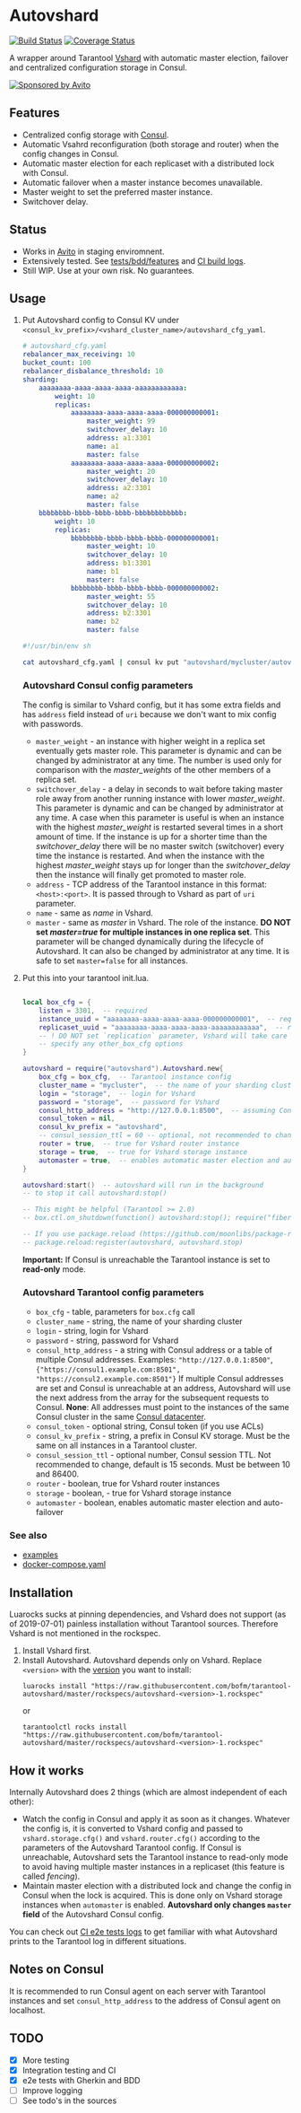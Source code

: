 # Autovshard

[![Build Status](https://travis-ci.org/bofm/tarantool-autovshard.svg?branch=master)](https://travis-ci.org/bofm/tarantool-autovshard) [![Coverage Status](https://coveralls.io/repos/github/bofm/tarantool-autovshard/badge.svg?branch=coverage)](https://coveralls.io/github/bofm/tarantool-autovshard?branch=coverage)

A wrapper around Tarantool [Vshard](https://github.com/tarantool/vshard) with automatic master election, failover and
centralized configuration storage in Consul.

[![Sponsored by Avito](https://cdn.rawgit.com/css/csso/8d1b89211ac425909f735e7d5df87ee16c2feec6/docs/avito.svg)](https://www.avito.ru/)

## Features

* Centralized config storage with [Consul](https://www.consul.io).
* Automatic Vsahrd reconfiguration (both storage and router) when the config
  changes in Consul.
* Automatic master election for each replicaset with a distributed lock with Consul.
* Automatic failover when a master instance becomes unavailable.
* Master weight to set the preferred master instance.
* Switchover delay.

## Status

* Works in [Avito](https://www.avito.ru) in staging enviromnent.
* Extensively tested. See [tests/bdd/features](tests/bdd/features) and [CI build logs](https://travis-ci.org/bofm/tarantool-autovshard/builds).
* Still WIP. Use at your own risk. No guarantees.

## Usage

1. Put Autovshard config to Consul KV under `<consul_kv_prefix>/<vshard_cluster_name>/autovshard_cfg_yaml`.
  
   ```yaml
   # autovshard_cfg.yaml
   rebalancer_max_receiving: 10
   bucket_count: 100
   rebalancer_disbalance_threshold: 10
   sharding:
       aaaaaaaa-aaaa-aaaa-aaaa-aaaaaaaaaaaa:
           weight: 10
           replicas:
               aaaaaaaa-aaaa-aaaa-aaaa-000000000001:
                   master_weight: 99
                   switchover_delay: 10
                   address: a1:3301
                   name: a1
                   master: false
               aaaaaaaa-aaaa-aaaa-aaaa-000000000002:
                   master_weight: 20
                   switchover_delay: 10
                   address: a2:3301
                   name: a2
                   master: false
       bbbbbbbb-bbbb-bbbb-bbbb-bbbbbbbbbbbb:
           weight: 10
           replicas:
               bbbbbbbb-bbbb-bbbb-bbbb-000000000001:
                   master_weight: 10
                   switchover_delay: 10
                   address: b1:3301
                   name: b1
                   master: false
               bbbbbbbb-bbbb-bbbb-bbbb-000000000002:
                   master_weight: 55
                   switchover_delay: 10
                   address: b2:3301
                   name: b2
                   master: false
   ```
   
   ```sh
   #!/usr/bin/env sh

   cat autovshard_cfg.yaml | consul kv put "autovshard/mycluster/autovshard_cfg_yaml" -
   ```

   ### Autovshard Consul config parameters
   
   The config is similar to Vshard config, but it has some extra fields
   and has `address` field instead of `uri` because we don't want to
   mix config with passwords.

   * `master_weight` - an instance with higher weight in a replica set eventually gets master role. This parameter is dynamic and can be changed by administrator at any time. The number is used only for comparison with the *master_weights* of the other members of a replica set.
   * `switchover_delay` - a delay in seconds to wait before taking master role away from another running instance with lower *master_weight*. This parameter is dynamic and can be changed by administrator at any time. A case when this parameter is useful is when an instance with the highest *master_weight* is restarted several times in a short amount of time. If the instance is up for a shorter time than the  *switchover_delay* there will be no master switch (switchover) every time the instance is restarted. And when the instance with the highest *master_weight* stays up for longer than the *switchover_delay* then the instance will finally get promoted to master role.
   * `address` - TCP address of the Tarantool instance in this format: `<host>:<port>`. It is passed through to Vshard as part of `uri` parameter.
   * `name` - same as *name* in Vshard.
   * `master` - same as *master* in Vshard. The role of the instance. **DO NOT set *master=true* for multiple instances in one replica set**. This parameter will be changed dynamically during the lifecycle of Autovshard. It can also be changed by administrator at any time. It is safe to set `master=false` for all instances.

2. Put this into your tarantool init.lua.

   ```lua

   local box_cfg = {
       listen = 3301,  -- required
       instance_uuid = "aaaaaaaa-aaaa-aaaa-aaaa-000000000001",  -- required for storage instances, prefer lowercase
       replicaset_uuid = "aaaaaaaa-aaaa-aaaa-aaaa-aaaaaaaaaaaa",  -- required for storage instances, prefer lowercase
       -- ! DO NOT set `replication` parameter, Vshard will take care of it
       -- specify any other_box_cfg options
   }

   autovshard = require("autovshard").Autovshard.new{
       box_cfg = box_cfg,  -- Tarantool instance config
       cluster_name = "mycluster",  -- the name of your sharding cluster
       login = "storage",  -- login for Vshard
       password = "storage",  -- password for Vshard
       consul_http_address = "http://127.0.0.1:8500",  -- assuming Consul agent is running on localhost
       consul_token = nil,
       consul_kv_prefix = "autovshard",
       -- consul_session_ttl = 60 -- optional, not recommended to change, default is 15 seconds
       router = true,  -- true for Vshard router instance
       storage = true,  -- true for Vshard storage instance
       automaster = true,  -- enables automatic master election and auto-failover
   }

   autovshard:start()  -- autovshard will run in the background
   -- to stop it call autovshard:stop()

   -- This might be helpful (Tarantool >= 2.0)
   -- box.ctl.on_shutdown(function() autovshard:stop(); require("fiber").sleep(2) end)

   -- If you use package.reload (https://github.com/moonlibs/package-reload)
   -- package.reload:register(autovshard, autovshard.stop)

   ```
    
    **Important:** If Consul is unreachable the Tarantool instance is set to **read-only** mode.

    ### Autovshard Tarantool config parameters
    
    * `box_cfg` - table, parameters for `box.cfg` call 
    * `cluster_name` - string, the name of your sharding cluster
    * `login` - string, login for Vshard
    * `password` - string, password for Vshard
    * `consul_http_address` - a string with Consul address or a table of multiple Consul addresses.
       Examples: `"http://127.0.0.1:8500"`, `{"https://consul1.example.com:8501", "https://consul2.example.com:8501"}`
       If multiple Consul addresses are set and Consul is unreachable at an address, Autovshard will use the
       next address from the array for the subsequent requests to Consul.
       **None**: All addresses must point to the instances of the same Consul cluster in the
       same [Consul datacenter](https://www.consul.io/docs/commands/catalog/datacenters.html). 
    * `consul_token` - optional string, Consul token (if you use ACLs)
    * `consul_kv_prefix` - string, a prefix in Consul KV storage. Must be the same on all instances in a Tarantool cluster.
    * `consul_session_ttl` - optional number, Consul session TTL. Not recommended to change, default is 15 seconds. Must be
       between 10 and 86400.
    * `router` - boolean, true for Vshard router instances
    * `storage` - boolean, - true for Vshard storage instance
    * `automaster` - boolean, enables automatic master election and auto-failover

### See also

* [examples](examples)
* [docker-compose.yaml](docker-compose.yaml)

## Installation

Luarocks sucks at pinning dependencies, and Vshard does not support (as of 2019-07-01) painless
installation without Tarantool sources. Therefore Vshard is not mentioned in the rockspec.

1. Install Vshard first.
2. Install Autovshard. Autovshard depends only on Vshard. Replace `<version>` with the [version](rockspecs) you want to install:
   ```
   luarocks install "https://raw.githubusercontent.com/bofm/tarantool-autovshard/master/rockspecs/autovshard-<version>-1.rockspec"
   ```
   or
   ```
   tarantoolctl rocks install "https://raw.githubusercontent.com/bofm/tarantool-autovshard/master/rockspecs/autovshard-<version>-1.rockspec"
   ```

## How it works

Internally Autovshard does 2 things (which are almost independent of each other):
* Watch the config in Consul and apply it as soon as it changes. Whatever the config is, it is converted to Vshard config and passed to `vshard.storage.cfg()` and `vshard.router.cfg()` according to the parameters of the Autovshard Tarantool config. If Consul is unreachable, Autovshard sets the Tarantool instance to read-only mode to avoid having multiple master instances in a replicaset (this feature is called *fencing*).
* Maintain master election with a distributed lock and change the config in Consul when the lock is acquired. This is done only on Vshard storage instances when `automaster` is enabled. **Autovshard only changes `master` field** of the Autovshard Consul config.

You can check out [CI e2e tests logs](https://travis-ci.org/bofm/tarantool-autovshard/builds) to get familiar with what Autovshard prints to the Tarantool log in different situations.

## Notes on Consul

It is recommended to run Consul agent on each server with Tarantool instances and set `consul_http_address` to the address of Consul agent on localhost.

## TODO

- [x] More testing
- [x] Integration testing and CI
- [x] e2e tests with Gherkin and BDD
- [ ] Improve logging
- [ ] See todo's in the sources
